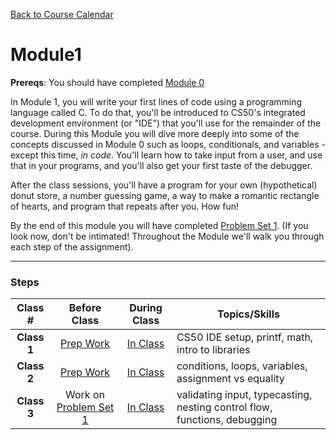 [Back to Course Calendar](../../..)
# Module1

**Prereqs**: You should have completed [Module 0](../../../module0)

In Module 1, you will write your first lines of code using a programming language called C. To do that, you'll be introduced to CS50's integrated development environment (or "IDE") that you'll use for the remainder of the course. During this Module you will dive more deeply into some of the concepts discussed in Module 0 such as loops, conditionals, and variables - except this time, _in code_. You'll learn how to take input from a user, and use that in your programs, and you'll also get your first taste of the debugger. 

After the class sessions, you'll have a program for your own (hypothetical) donut store, a number guessing game, a way to make a romantic rectangle of hearts, and program that repeats after you. How fun!

By the end of this module you will have completed <a href="http://cdn.cs50.net/2015/fall/psets/1/pset1/pset1.html#getting_started" target="_blank">Problem Set 1</a>. (If you look now, don't be intimated! Throughout the Module we'll walk you through each step of the assignment).

*** 

### Steps

Class # | Before Class | During Class | Topics/Skills
:--------:|:------------:|:------------:|-----------------------|
**Class 1**| [Prep Work](./materials/class1-prep) | [In Class](./materials/class1) | CS50 IDE setup, printf, math, intro to libraries|
**Class 2**| [Prep Work](./materials/class2-prep) | [In Class](./materials/class2) | conditions, loops, variables, assignment vs equality|
**Class 3**| Work on <a href="http://cdn.cs50.net/2015/fall/psets/1/pset1/pset1.html#getting_started" target="_blank">Problem Set 1</a> | [In Class](./materials/class3) | validating input, typecasting, nesting control flow, functions, debugging|




